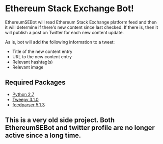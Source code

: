 # Ethereum Stack Exchange Bot!

EthereumSEBot will read Ethereum Stack Exchange platform feed and then it will determine if there's new content since last checked. If there is, then it will publish a post on Twitter for each new content update.

As is, bot will add the following information to a tweet:
* Title of the new content entry
* URL to the new content entry
* Relevant hashtag(s)
* Relevant image

## Required Packages ##

* [Python 2.7](https://www.python.org/downloads/)
* [Tweepy 3.1.0](http://www.tweepy.org/)
* [feedparser 5.1.3](https://pypi.python.org/pypi/feedparser)

## This is a very old side project. Both EthereumSEBot and twitter profile are no longer active since a long time. ##